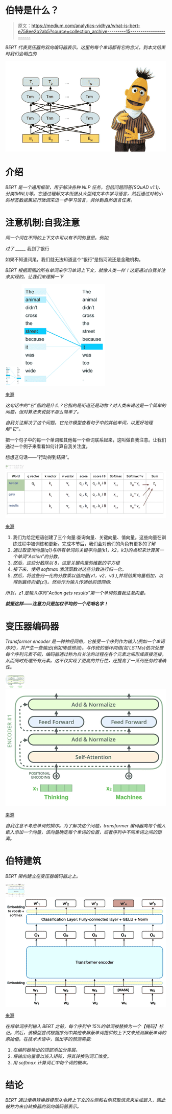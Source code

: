 # 伯特是什么？

> 原文：<https://medium.com/analytics-vidhya/what-is-bert-e758ee2b2ab5?source=collection_archive---------15----------------------->

*BERT 代表变压器的双向编码器表示。这里的每个单词都有它的含义，到本文结束时我们会明白的*

![](img/417f520022baf2a5fae6135d618eeb9f.png)

# 介绍

*BERT 是一个通用框架，用于解决各种 NLP 任务，包括问题回答(SQuAD v1.1)、分类(MNLI)等。它通过理解文本衔接从大型纯文本中学习语言，然后通过对较小的标签数据集进行微调来进一步学习语言，具体到自然语言任务。*

# 注意机制:自我注意

*同一个词在不同的上下文中可以有不同的意思。例如:*

*过了 _____* 我到了银行

如果不知道词尾，我们就无法知道这个“银行”是指河流还是金融机构。

*BERT 根据周围的所有单词来学习单词上下文，就像人类一样！这是通过自我关注来实现的。让我们来理解一下*

![](img/10cba6646cd691d04c8df70b8e5f6406.png)![](img/56b74277005b8f022c633b1999cc3643.png)

[来源](https://www.analyticsvidhya.com/blog/2019/06/understanding-transformers-nlp-state-of-the-art-models/?utm_source=blog&utm_medium=demystifying-bert-groundbreaking-nlp-framework)

*这句话中的“它”指的是什么？它指的是街道还是动物？对人类来说这是一个简单的问题，但对算法来说就不那么简单了。*

*自我关注解决了这个问题。它允许模型查看句子中的其他单词，以更好地理解“它”。*

把一个句子中的每一个单词和其他每一个单词联系起来，这叫做自我注意。让我们通过一个例子来看看如何计算自我关注度。

想想这句话——“行动得到结果”。

![](img/4b935dbc8645b308041c19bdc87e9dc7.png)![](img/6f27199c563f57dab1545efa81a2089e.png)

[来源](https://www.analyticsvidhya.com/blog/2019/06/understanding-transformers-nlp-state-of-the-art-models/?utm_source=blog&utm_medium=demystifying-bert-groundbreaking-nlp-framework)

1.  我们为给定短语创建了三个向量:查询向量、关键向量、值向量。这些向量在训练过程中被训练和更新。完成本节后，我们会对他们的角色有更多的了解
2.  *通过取查询向量(q1)与所有单词的关键字向量(k1，k2，k3)的点积来计算第一个单词“Action”的分数。*
3.  *然后，这些分数除以 8，这是关键向量的维数的平方根*
4.  *接下来，使用 softmax 激活函数对这些分数进行归一化。*
5.  *然后，将这些归一化的分数乘以值向量(v1，v2，v3 ),并将结果向量相加，以得到最终向量(z1)。然后作为输入传递给前馈网络:*

*所以，z1 是输入序列“Action gets results”第一个单词的自我注意向量。*

***就是这样——注意力只是加权平均的一个花哨名字！***

# 变压器编码器

*Transformer encoder 是一种神经网络，它接受一个序列作为输入(例如一个单词序列)，并产生一些输出(例如情感预测)。与传统的循环网络(如 LSTMs)依次处理每个序列元素不同，编码器通过称为自关注的过程在各个元素之间形成直接连接，从而同时处理所有元素。这不仅实现了更高的并行性，还提高了一系列任务的准确性。*

![](img/eff0ecfdbee0cbb11631a752bd0f9b9e.png)![](img/33406378b70f844c8c0655ae395e2669.png)

[来源](http://jalammar.github.io/illustrated-transformer/)

*自我注意不考虑单词的排序。为了解决这个问题，transformer 编码器向每个输入嵌入添加一个向量，该向量确定每个单词的位置，或者序列中不同单词之间的距离。*

# 伯特建筑

*BERT 架构建立在变压器编码器之上。*

![](img/cd136190764081c279ac975179c99b04.png)![](img/f5ba5fab71afb99d32707057c41d21f9.png)

[来源](https://towardsdatascience.com/bert-explained-state-of-the-art-language-model-for-nlp-f8b21a9b6270)

*在将单词序列输入 BERT 之前，每个序列中 15%的单词被替换为一个【掩码】标记。然后，该模型尝试根据序列中其他未屏蔽单词提供的上下文来预测屏蔽单词的原始值。在技术术语中，输出字的预测需要:*

1.  *在编码器输出的顶部添加分类层。*
2.  *将输出向量乘以嵌入矩阵，将其转换到词汇维度。*
3.  *用 softmax 计算词汇中每个词的概率。*

# 结论

*BERT 通过使用转换器模型从令牌上下文的左侧和右侧获取信息来生成嵌入，因此被称为来自转换器的双向编码器表示。*